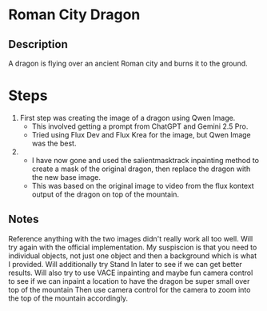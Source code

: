 # Roman City Dragon

## Description
A dragon is flying over an ancient Roman city and burns it to the ground.

# Steps
1. First step was creating the image of a dragon using Qwen Image. 
    - This involved getting a prompt from ChatGPT and Gemini 2.5 Pro. 
    - Tried using Flux Dev and Flux Krea for the image, but Qwen Image was the best.
2. 
    - I have now gone and used the salientmasktrack inpainting method to create a mask of the original dragon, then replace the dragon with the new base image.
    - This was based on the original image to video from the flux kontext output of the dragon on top of the mountain. 
## Notes
Reference anything with the two images didn't really work all too well. Will try again with the official implementation. 
My suspiscion is that you need to individual objects, not just one object and then a background which is what I provided. 
Will additionally try Stand In later to see if we can get better results. 
Will also try to use VACE inpainting and maybe fun camera control to see if we can inpaint a location to have the dragon be super small over top of the mountain
Then use camera control for the camera to zoom into the top of the mountain accordingly. 

